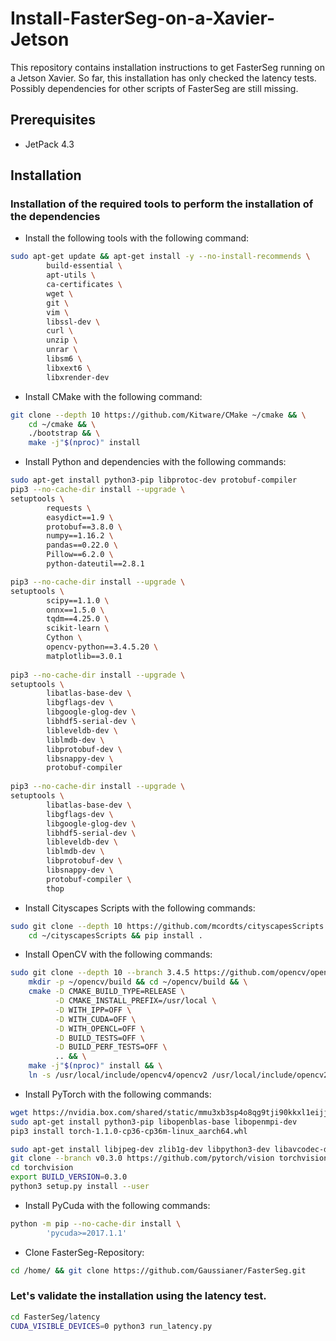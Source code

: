 # Install-FasterSeg-on-a-Xavier-Jetson
This repository contains installation instructions to get FasterSeg running on a Jetson Xavier. 
So far, this installation has only checked the latency tests. Possibly dependencies for other scripts of FasterSeg are still missing. 

## Prerequisites
- JetPack 4.3

## Installation

### Installation of the required tools to perform the installation of the dependencies
* Install the following tools with the following command: 
```bash
sudo apt-get update && apt-get install -y --no-install-recommends \
        build-essential \
        apt-utils \
        ca-certificates \
        wget \
        git \
        vim \
        libssl-dev \
        curl \
        unzip \
        unrar \
        libsm6 \
        libxext6 \
        libxrender-dev
```

* Install CMake with the following command: 
```bash
git clone --depth 10 https://github.com/Kitware/CMake ~/cmake && \
    cd ~/cmake && \
    ./bootstrap && \
    make -j"$(nproc)" install
```

* Install Python and dependencies with the following commands: 
```bash
sudo apt-get install python3-pip libprotoc-dev protobuf-compiler
pip3 --no-cache-dir install --upgrade \
setuptools \
        requests \
        easydict==1.9 \
        protobuf==3.8.0 \
        numpy==1.16.2 \
        pandas==0.22.0 \
        Pillow==6.2.0 \
        python-dateutil==2.8.1

pip3 --no-cache-dir install --upgrade \
setuptools \
        scipy==1.1.0 \
        onnx==1.5.0 \
        tqdm==4.25.0 \
        scikit-learn \
        Cython \
        opencv-python==3.4.5.20 \
        matplotlib==3.0.1
        
pip3 --no-cache-dir install --upgrade \
setuptools \
        libatlas-base-dev \
        libgflags-dev \
        libgoogle-glog-dev \
        libhdf5-serial-dev \
        libleveldb-dev \
        liblmdb-dev \
        libprotobuf-dev \
        libsnappy-dev \
        protobuf-compiler
        
pip3 --no-cache-dir install --upgrade \
setuptools \
        libatlas-base-dev \
        libgflags-dev \
        libgoogle-glog-dev \
        libhdf5-serial-dev \
        libleveldb-dev \
        liblmdb-dev \
        libprotobuf-dev \
        libsnappy-dev \
        protobuf-compiler \
        thop
```


* Install Cityscapes Scripts with the following commands: 
```bash
sudo git clone --depth 10 https://github.com/mcordts/cityscapesScripts ~/cityscapesScripts && \
    cd ~/cityscapesScripts && pip install .
```


* Install OpenCV with the following commands: 
```bash
sudo git clone --depth 10 --branch 3.4.5 https://github.com/opencv/opencv ~/opencv && \
    mkdir -p ~/opencv/build && cd ~/opencv/build && \
    cmake -D CMAKE_BUILD_TYPE=RELEASE \
          -D CMAKE_INSTALL_PREFIX=/usr/local \
          -D WITH_IPP=OFF \
          -D WITH_CUDA=OFF \
          -D WITH_OPENCL=OFF \
          -D BUILD_TESTS=OFF \
          -D BUILD_PERF_TESTS=OFF \
          .. && \
    make -j"$(nproc)" install && \
    ln -s /usr/local/include/opencv4/opencv2 /usr/local/include/opencv2
```


* Install PyTorch with the following commands: 
```bash
wget https://nvidia.box.com/shared/static/mmu3xb3sp4o8qg9tji90kkxl1eijjfc6.whl -O torch-1.1.0-cp36-cp36m-linux_aarch64.whl
sudo apt-get install python3-pip libopenblas-base libopenmpi-dev 
pip3 install torch-1.1.0-cp36-cp36m-linux_aarch64.whl
```
```bash
sudo apt-get install libjpeg-dev zlib1g-dev libpython3-dev libavcodec-dev libavformat-dev libswscale-dev
git clone --branch v0.3.0 https://github.com/pytorch/vision torchvision
cd torchvision
export BUILD_VERSION=0.3.0   
python3 setup.py install --user
```


* Install PyCuda with the following commands: 
```bash
python -m pip --no-cache-dir install \
        'pycuda>=2017.1.1'
```


* Clone FasterSeg-Repository: 
```bash
cd /home/ && git clone https://github.com/Gaussianer/FasterSeg.git
```
### Let's validate the installation using the latency test.

```bash
cd FasterSeg/latency
CUDA_VISIBLE_DEVICES=0 python3 run_latency.py
```

